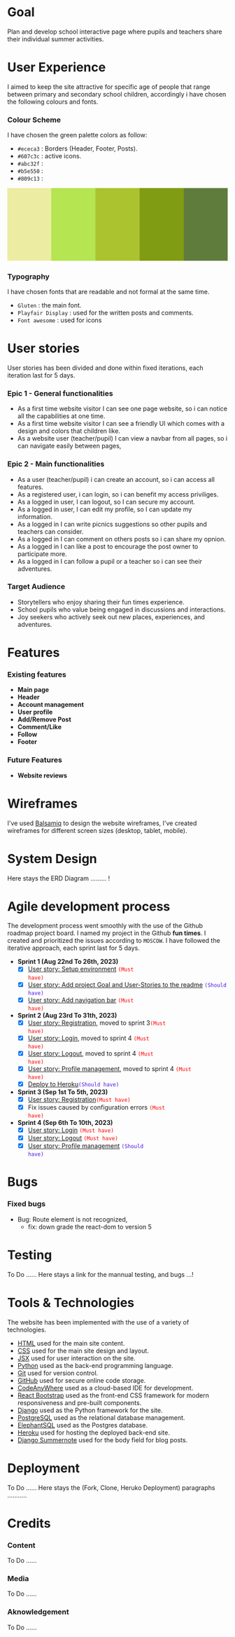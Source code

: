 # Goal
Plan and develop school interactive page where pupils and teachers share their individual summer activities. 

# User Experience
I aimed to keep the site attractive for specific age of people that range between primary and secondary school children, accordingly i have chosen the following colours and fonts.

### **Colour Scheme**
I have chosen the green palette colors as follow:
- `#ececa3` : Borders (Header, Footer, Posts).
- `#607c3c` : active icons.
- `#abc32f` : 
- `#b5e550` :
- `#809c13` : 

![colour schema](./src/assets/color-pallete.png)

### **Typography**
I have chosen fonts that are readable and not formal at the same time.
- `Gluten` : the main font.
- `Playfair Display` : used for the written posts and comments. 
- `Font awesome` : used for icons

# User stories
User stories has been divided and done within fixed iterations, each iteration last for 5 days.

### **Epic 1 - General functionalities**
- As a first time website visitor I can see one page website, so i can notice all the capabilities at one time.
- As a first time website visitor I can see a friendly UI which comes with a design and colors that children like.
- As a website user (teacher/pupil) I can view a navbar from all pages, so i can navigate easily between pages, 

### **Epic 2 - Main functionalities**
- As a user (teacher/pupil) i can create an account, so i can access all features.
- As a registered  user, i can login, so i can benefit my access priviliges.
- As a logged in user, I can logout, so I can secure my account.
- As a logged in user, I can edit my profile, so I can update my information.
- As a logged in I can write picnics suggestions so other pupils and teachers can consider.
- As a logged in I can comment on others posts so i can share my opnion. 
- As a logged in I can like a post to encourage the post owner to participate more.
- As a logged in I can follow a pupil or a teacher so i can see their adventures. 

### **Target Audience**
- Storytellers  who enjoy sharing their fun times experience.
- School pupils who  value being engaged in discussions and interactions.
- Joy seekers who actively seek out new places, experiences, and adventures.

# Features
### **Existing features**
- **Main page**
- **Header**
- **Account management**
- **User profile**
- **Add/Remove Post**
- **Comment/Like**
- **Follow**
- **Footer**
### **Future Features**
- **Website reviews**

# Wireframes
I've used [Balsamiq](https://balsamiq.com/wireframes) to design the website wireframes, 
I've created wireframes for different screen sizes (desktop, tablet, mobile).

# System Design
Here stays the ERD Diagram ......... !

# Agile development process
The development process went smoothly with the use of the Github roadmap project board.
I named my project in the Github **fun times**.
I created and prioritized  the issues according to `MOSCOW`.
I have followed the iterative approach, each sprint last for 5 days.
- **Sprint 1 (Aug 22nd To 26th, 2023)**
    - [x] [User story: Setup environment](https://github.com/Nazek-Altayeb/fun-times/issues/1) <code style="color:red">(Must have)</code>
    - [x] [User story: Add project Goal and User-Stories to the readme](https://github.com/Nazek-Altayeb/fun-times/issues/2) <code style="color:#5319E7">(Should have)</code>
    - [x] [User story: Add navigation bar](https://github.com/Nazek-Altayeb/fun-times/issues/3) <code style="color:red">(Must have)</code>
- **Sprint 2 (Aug 23rd To 31th, 2023)**
    - [x] [User story: Registration](https://github.com/Nazek-Altayeb/fun-times/issues/4), moved to sprint 3<code style="color:red">(Must have)</code>
    - [x] [User story: Login](https://github.com/Nazek-Altayeb/fun-times/issues/5), moved to sprint 4 <code style="color:red">(Must have)</code>
    - [x] [User story: Logout](https://github.com/Nazek-Altayeb/fun-times/issues/6), moved to sprint 4 <code style="color:red">(Must have)</code>
    - [x] [User story: Profile management](https://github.com/Nazek-Altayeb/fun-times/issues/7), moved to sprint 4 <code style="color:red">(Must have)</code>
    - [x] [Deploy to Heroku](https://github.com/Nazek-Altayeb/fun-times/issues/9)<code style="color:#5319E7">(Should have)</code>
- **Sprint 3 (Sep 1st To 5th, 2023)**
    - [x] [User story: Registration](https://github.com/Nazek-Altayeb/fun-times/issues/4)<code style="color:red">(Must have)</code>
    - [x] Fix issues caused by configuration errors <code style="color:red">(Must have)</code>
- **Sprint 4 (Sep 6th To 10th, 2023)**
    - [x] [User story: Login](https://github.com/Nazek-Altayeb/fun-times/issues/5) <code style="color:red">(Must have)</code>
    - [x] [User story: Logout](https://github.com/Nazek-Altayeb/fun-times/issues/6) <code style="color:red">(Must have)</code>
    - [x] [User story: Profile management](https://github.com/Nazek-Altayeb/fun-times/issues/7) <code style="color:#5319E7">(Should have)</code>

# Bugs
### **Fixed bugs**
- Bug: Route element is not recognized, 
    - fix: down grade the react-dom to version 5

# Testing 
To Do ......
Here stays a link for the mannual testing, and bugs ...!


# Tools & Technologies
The website has been implemented with the use of a variety of technologies.

- [HTML](https://en.wikipedia.org/wiki/HTML) used for the main site content.
- [CSS](https://en.wikipedia.org/wiki/CSS) used for the main site design and layout.
- [JSX](https://legacy.reactjs.org/docs/introducing-jsx.html) used for user interaction on the site.
- [Python](https://www.python.org) used as the back-end programming language.
- [Git](https://git-scm.com) used for version control.
- [GitHub](https://github.com) used for secure online code storage.
- [CodeAnyWhere](https://codeanywhere.com) used as a cloud-based IDE for development.
- [React Bootstrap](https://react-bootstrap.netlify.app/) used as the front-end CSS framework for modern responsiveness and pre-built components.
- [Django](https://www.djangoproject.com) used as the Python framework for the site.
- [PostgreSQL](https://www.postgresql.org) used as the relational database management.
- [ElephantSQL](https://www.elephantsql.com) used as the Postgres database.
- [Heroku](https://www.heroku.com) used for hosting the deployed back-end site.
- [Django Summernote](https://github.com/summernote/django-summernote) used for the body field for blog posts.

# Deployment
To Do ......
Here stays the  (Fork, Clone, Heruko Deployment) paragraphs ........... 

# Credits
### **Content**
To Do ......
### **Media**
To Do ......
### **Aknowledgement**
To Do ......
